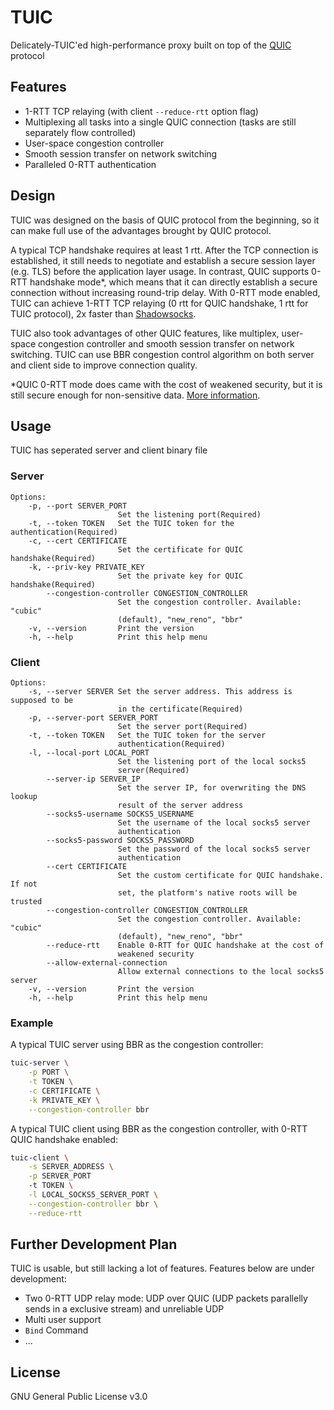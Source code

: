 # TUIC

Delicately-TUIC'ed high-performance proxy built on top of the [QUIC](https://en.wikipedia.org/wiki/QUIC) protocol

## Features

- 1-RTT TCP relaying (with client `--reduce-rtt` option flag)
- Multiplexing all tasks into a single QUIC connection (tasks are still separately flow controlled)
- User-space congestion controller
- Smooth session transfer on network switching
- Paralleled 0-RTT authentication

## Design

TUIC was designed on the basis of QUIC protocol from the beginning, so it can make full use of the advantages brought by QUIC protocol.

A typical TCP handshake requires at least 1 rtt. After the TCP connection is established, it still needs to negotiate and establish a secure session layer (e.g. TLS) before the application layer usage. In contrast, QUIC supports 0-RTT handshake mode*, which means that it can directly establish a secure connection without increasing round-trip delay. With 0-RTT mode enabled, TUIC can achieve 1-RTT TCP relaying (0 rtt for QUIC handshake, 1 rtt for TUIC protocol), 2x faster than [Shadowsocks](https://github.com/shadowsocks/shadowsocks-rust).

TUIC also took advantages of other QUIC features, like multiplex, user-space congestion controller and smooth session transfer on network switching. TUIC can use BBR congestion control algorithm on both server and client side to improve connection quality.

*QUIC 0-RTT mode does came with the cost of weakened security, but it is still secure enough for non-sensitive data. [More information](https://blog.cloudflare.com/even-faster-connection-establishment-with-quic-0-rtt-resumption/#attack-of-the-clones).

## Usage

TUIC has seperated server and client binary file

### Server

```
Options:
    -p, --port SERVER_PORT
                        Set the listening port(Required)
    -t, --token TOKEN   Set the TUIC token for the authentication(Required)
    -c, --cert CERTIFICATE
                        Set the certificate for QUIC handshake(Required)
    -k, --priv-key PRIVATE_KEY
                        Set the private key for QUIC handshake(Required)
        --congestion-controller CONGESTION_CONTROLLER
                        Set the congestion controller. Available: "cubic"
                        (default), "new_reno", "bbr"
    -v, --version       Print the version
    -h, --help          Print this help menu
```

### Client

```
Options:
    -s, --server SERVER Set the server address. This address is supposed to be
                        in the certificate(Required)
    -p, --server-port SERVER_PORT
                        Set the server port(Required)
    -t, --token TOKEN   Set the TUIC token for the server
                        authentication(Required)
    -l, --local-port LOCAL_PORT
                        Set the listening port of the local socks5
                        server(Required)
        --server-ip SERVER_IP
                        Set the server IP, for overwriting the DNS lookup
                        result of the server address
        --socks5-username SOCKS5_USERNAME
                        Set the username of the local socks5 server
                        authentication
        --socks5-password SOCKS5_PASSWORD
                        Set the password of the local socks5 server
                        authentication
        --cert CERTIFICATE
                        Set the custom certificate for QUIC handshake. If not
                        set, the platform's native roots will be trusted
        --congestion-controller CONGESTION_CONTROLLER
                        Set the congestion controller. Available: "cubic"
                        (default), "new_reno", "bbr"
        --reduce-rtt    Enable 0-RTT for QUIC handshake at the cost of
                        weakened security
        --allow-external-connection 
                        Allow external connections to the local socks5 server
    -v, --version       Print the version
    -h, --help          Print this help menu
```

### Example

A typical TUIC server using BBR as the congestion controller:

```bash
tuic-server \
    -p PORT \
    -t TOKEN \
    -c CERTIFICATE \
    -k PRIVATE_KEY \
    --congestion-controller bbr
```

A typical TUIC client using BBR as the congestion controller, with 0-RTT QUIC handshake enabled:

```bash
tuic-client \
    -s SERVER_ADDRESS \
    -p SERVER_PORT
    -t TOKEN \
    -l LOCAL_SOCKS5_SERVER_PORT \
    --congestion-controller bbr \
    --reduce-rtt
```

## Further Development Plan

TUIC is usable, but still lacking a lot of features.
Features below are under development:

- Two 0-RTT UDP relay mode: UDP over QUIC (UDP packets parallelly sends in a exclusive stream) and unreliable UDP
- Multi user support
- `Bind` Command
- ...

## License
GNU General Public License v3.0
